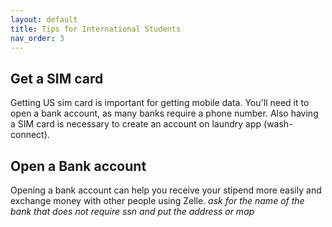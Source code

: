 ```yaml
---
layout: default
title: Tips for International Students
nav_order: 3
---
```

## Get a SIM card 
Getting US sim card is important for getting mobile data. You'll need it to open a bank account, as many banks require a phone number. Also having a SIM card is necessary to create an account on laundry app (wash-connect). 

## Open a Bank account 
Opening a bank account can help you receive your stipend more easily and exchange money with other people using Zelle.
*ask for the name of the bank that does not require ssn and put the address or map*
